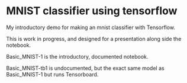 # MNIST classifier using tensorflow

My introductory demo for making an mnist classifier with Tensorflow.

This is work in progress, and designed for a presentation along side the notebook.

Basic_MNIST-1 is the introductory, documented notebook.

Basic_MNIST-tb1 is undocumented, but the exact same model as Basic_MNIST-1 but runs Tensorboard.

